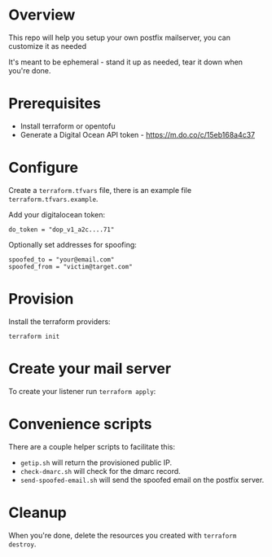 # Overview

This repo will help you setup your own postfix mailserver, you can customize it as needed

It's meant to be ephemeral - stand it up as needed, tear it down when you're done.


# Prerequisites

* Install terraform or opentofu
* Generate a Digital Ocean API token - https://m.do.co/c/15eb168a4c37 

# Configure

Create a `terraform.tfvars` file, there is an example file `terraform.tfvars.example`.

Add your digitalocean token:

```
do_token = "dop_v1_a2c....71"
```

Optionally set addresses for spoofing:

```
spoofed_to = "your@email.com"
spoofed_from = "victim@target.com"
```

# Provision 
Install the terraform providers:

```
terraform init
```

# Create your mail server

To create your listener run `terraform apply`:


# Convenience scripts

There are a couple helper scripts to facilitate this:

* `getip.sh` will return the provisioned public IP.
* `check-dmarc.sh` will check for the dmarc record.
* `send-spoofed-email.sh` will send the spoofed email on the postfix server.

# Cleanup

When you're done, delete the resources you created with `terraform destroy`.


